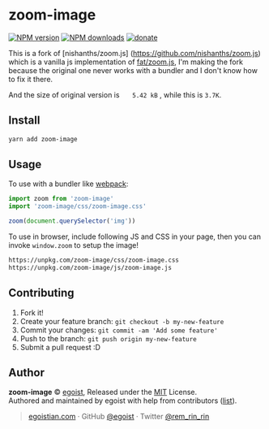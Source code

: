 # zoom-image

[![NPM version](https://img.shields.io/npm/v/zoom-image.svg?style=flat)](https://npmjs.com/package/zoom-image) [![NPM downloads](https://img.shields.io/npm/dm/zoom-image.svg?style=flat)](https://npmjs.com/package/zoom-image) [![donate](https://img.shields.io/badge/$-donate-ff69b4.svg?maxAge=2592000&style=flat)](https://github.com/egoist/donate)

This is a fork of [nishanths/zoom.js] (https://github.com/nishanths/zoom.js) which is a vanilla js implementation of [fat/zoom.js](https://github.com/fat/zoom.js), I'm making the fork because the original one never works with a bundler and I don't know how to fix it there.

And the size of original version is `	5.42 kB` , while this is `3.7K`.

## Install

```bash
yarn add zoom-image
```

## Usage

To use with a bundler like [webpack](https://webpack.js.org):

```js
import zoom from 'zoom-image'
import 'zoom-image/css/zoom-image.css'

zoom(document.querySelector('img'))
```

To use in browser, include following JS and CSS in your page, then you can invoke `window.zoom` to setup the image!

```bash
https://unpkg.com/zoom-image/css/zoom-image.css
https://unpkg.com/zoom-image/js/zoom-image.js
```

## Contributing

1. Fork it!
2. Create your feature branch: `git checkout -b my-new-feature`
3. Commit your changes: `git commit -am 'Add some feature'`
4. Push to the branch: `git push origin my-new-feature`
5. Submit a pull request :D


## Author

**zoom-image** © [egoist](https://github.com/egoist), Released under the [MIT](./LICENSE) License.<br>
Authored and maintained by egoist with help from contributors ([list](https://github.com/egoist/zoom-image/contributors)).

> [egoistian.com](https://egoistian.com) · GitHub [@egoist](https://github.com/egoist) · Twitter [@rem_rin_rin](https://twitter.com/rem_rin_rin)
